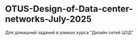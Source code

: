 # OTUS-Design-of-Data-center-networks-July-2025
Для домашний заданий в рамках курса "Дизайн сетей ЦОД"
